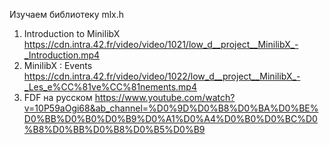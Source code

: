 Изучаем библиотеку mlx.h

1) Introduction to MinilibX
https://cdn.intra.42.fr/video/video/1021/low_d__project__MinilibX_-_Introduction.mp4
2) MinilibX : Events
https://cdn.intra.42.fr/video/video/1022/low_d__project__MinilibX_-_Les_e%CC%81ve%CC%81nements.mp4
3) FDF на русском
https://www.youtube.com/watch?v=10P59aOgi68&ab_channel=%D0%9D%D0%B8%D0%BA%D0%BE%D0%BB%D0%B0%D0%B9%D0%A1%D0%A4%D0%B0%D0%BC%D0%B8%D0%BB%D0%B8%D0%B5%D0%B9
